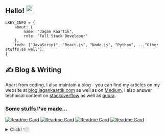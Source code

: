<h2>Hello! <img src="https://media.giphy.com/media/hvRJCLFzcasrR4ia7z/giphy.gif" width="25px">  </h2> 

```node
LKEY_INFO = {
    about: {
        name: "Jagan Kaartik",
        role: "Full Stack Developer"
    },
    tech: ["JavaScript", "React.js", "Node.js", "Python", ..."Other stuffs as well"],
}
```
## &#x270d; Blog & Writing

Apart from coding, I also maintain a blog - you can find my articles on my website at [blog.jagankaartik.com](https://blog.jagankaartik.com) as well as on [Medium](https://medium.com/@kaartikjagan), I also answer technical content on [stackoverflow](https://stackoverflow.com/users/12408623/jagan-kaartik?tab=profile) as well as [quora](https://www.quora.com/profile/Jagan-Kaartik-2).

### Some stuffs I've made...

[![Readme Card](https://github-readme-stats-lime-kappa.vercel.app/api/pin/?username=jagankaartik&repo=Shrynk.js&theme=nord)](https://github.com/JaganKaartik/Shrynk.js)
[![Readme Card](https://github-readme-stats-lime-kappa.vercel.app/api/pin/?username=Jhex-AI&repo=Semantic-Similarity-Ranking-v.1&theme=nord)](https://github.com/Structry/Semantic-Similarity-Ranking-v.1)
[![Readme Card](https://github-readme-stats-lime-kappa.vercel.app/api/pin/?username=jagankaartik&repo=Swizzl-Py&theme=nord)](https://github.com/JaganKaartik/Swizzl-Py)
[![Readme Card](https://github-readme-stats-lime-kappa.vercel.app/api/pin/?username=jagankaartik&repo=Foodle&theme=nord)](https://github.com/JaganKaartik/Foodle)


<details> 
<summary> Click! 👇🏼 </summary>
  
<h2 align="center" style="justify-center">
APIs
</h2>  
<p align = "center">
<img src="https://github-readme-stats-lime-kappa.vercel.app/api/pin/?username=jagankaartik&repo=Good.Diet.Plans-API&theme=nord">
<img src="https://github-readme-stats-lime-kappa.vercel.app/api/pin/?username=jagankaartik&repo=Rocket-Lot&theme=nord">
<img src="https://github-readme-stats-lime-kappa.vercel.app/api/pin/?username=jagankaartik&repo=Hapi-Foodle-API&theme=nord">
<img src="https://github-readme-stats-lime-kappa.vercel.app/api/pin/?username=jagankaartik&repo=Quick-Node-Server&theme=nord">
</p>

</details>

